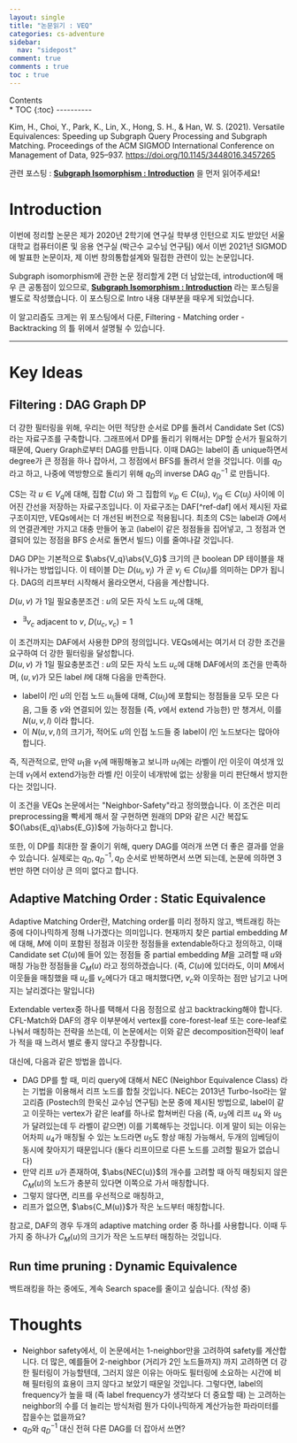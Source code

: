 ```yaml
---
layout: single
title: "논문읽기 : VEQ"
categories: cs-adventure
sidebar:
  nav: "sidepost"
comment: true
comments : true
toc : true
---
```

<div id="toc">
Contents
</div>
* TOC
{:toc}
----------

Kim, H., Choi, Y., Park, K., Lin, X., Hong, S. H., & Han, W. S. (2021). Versatile Equivalences: Speeding up Subgraph Query Processing and Subgraph Matching. Proceedings of the ACM SIGMOD International Conference on Management of Data, 925–937. https://doi.org/10.1145/3448016.3457265

관련 포스팅 : **[Subgraph Isomorphism : Introduction](/cs-adventure/sub-iso-note)** 을 먼저 읽어주세요!

# Introduction
이번에 정리할 논문은 제가 2020년 2학기에 연구실 학부생 인턴으로 지도 받았던 서울대학교 컴퓨터이론 및 응용 연구실 (박근수 교수님 연구팀) 에서 이번 2021년 SIGMOD에 발표한 논문이자, 제 이번 창의통합설계와 밀접한 관련이 있는 논문입니다. 

Subgraph isomorphism에 관한 논문 정리할게 2편 더 남았는데, introduction에 매우 큰 공통점이 있으므로, **[Subgraph Isomorphism : Introduction](/cs-adventure/sub-iso-note)** 라는 포스팅을 별도로 작성했습니다. 이 포스팅으로 Intro 내용 대부분을 때우게 되었습니다. 

이 알고리즘도 크게는 위 포스팅에서 다룬, Filtering - Matching order - Backtracking 의 틀 위에서 설명될 수 있습니다. 

------

# Key Ideas 
## Filtering : DAG Graph DP
더 강한 필터링을 위해, 우리는 어떤 적당한 순서로 DP를 돌려서 Candidate Set (CS) 라는 자료구조를 구축합니다. 그래프에서 DP를 돌리기 위해서는 DP할 순서가 필요하기 때문에, Query Graph로부터 DAG를 만듭니다. 이때 DAG는 label이 좀 unique하면서 degree가 큰 정점을 하나 잡아서, 그 정점에서 BFS를 돌려서 얻을 것입니다. 이를 $q_D$라고 하고, 나중에 역방향으로 돌리기 위해 $q_D$의 inverse DAG $q_D^{-1}$ 로 만듭니다.  

CS는 각 $u \in V_q$에 대해, 집합 $C(u)$ 와 그 집합의 $v_{ip} \in C(u_i)$, $v_{jq} \in C(u_j)$ 사이에 이어진 간선을 저장하는 자료구조입니다. 이 자료구조는 DAF[^ref-daf] 에서 제시된 자료구조이지만, VEQs에서는 더 개선된 버전으로 적용됩니다. 최초의 CS는 label과 $G$에서의 연결관계만 가지고 대충 만들어 놓고 (label이 같은 정점들을 집어넣고, 그 정점과 연결되어 있는 정점을 BFS 순서로 돌면서 빌드) 이를 줄여나갈 것입니다. 

DAG DP는 기본적으로 $\abs{V_q}\abs{V_G}$ 크기의 큰 boolean DP 테이블을 채워나가는 방법입니다. 이 테이블 D는 $D(u_i, v_j)$ 가 곧 $v_j \in C(u_i)$를 의미하는 DP가 됩니다. DAG의 리프부터 시작해서 올라오면서, 다음을 계산합니다. 

$D(u, v)$ 가 1일 필요충분조건 : $u$의 모든 자식 노드 $u_c$에 대해, 
- $^\exists v_c$ adjacent to $v$, $D(u_c, v_c) = 1$

이 조건까지는 DAF에서 사용한 DP의 정의입니다. VEQs에서는 여기서 더 강한 조건을 요구하여 더 강한 필터링을 달성합니다.  
$D(u, v)$ 가 1일 필요충분조건 : $u$의 모든 자식 노드 $u_c$에 대해 DAF에서의 조건을 만족하며, $(u, v)$가 모든 label $l$에 대해 다음을 만족한다. 
- label이 $l$인 $u$의 인접 노드 $u_{l_i}$들에 대해, $C(u_{l_i})$에 포함되는 정점들을 모두 모은 다음, 그들 중 $v$와 연결되어 있는 정점들 (즉, $v$에서 extend 가능한) 만 챙겨서, 이를 $N(u, v, l)$ 이라 합니다.
- 이 $N(u, v, l)$의 크기가, 적어도 $u$의 인접 노드들 중 label이 $l$인 노드보다는 많아야 합니다.
 
즉, 직관적으로, 만약 $u_1$을 $v_1$에 매핑해놓고 보니까 $u_1$에는 라벨이 $l$인 이웃이 여섯개 있는데 $v_1$에서 extend가능한 라벨 $l$인 이웃이 네개밖에 없는 상황을 미리 판단해서 방지한다는 것입니다. 

이 조건을 VEQs 논문에서는 "Neighbor-Safety"라고 정의했습니다. 이 조건은 미리 preprocessing을 빡세게 해서 잘 구현하면 원래의 DP와 같은 시간 복잡도 $O(\abs{E_q}\abs{E_G})$에 가능하다고 합니다.

또한, 이 DP를 최대한 잘 줄이기 위해, query DAG를 여러개 쓰면 더 좋은 결과를 얻을 수 있습니다. 실제로는 $q_D, q_D^{-1}, q_D$ 순서로 반복하면서 쓰면 되는데, 논문에 의하면 3번만 하면 더이상 큰 의미 없다고 합니다.

## Adaptive Matching Order : Static Equivalence
Adaptive Matching Order란, Matching order를 미리 정하지 않고, 백트래킹 하는 중에 다이나믹하게 정해 나가겠다는 의미입니다. 현재까지 찾은 partial embedding $M$에 대해, $M$에 이미 포함된 정점과 이웃한 정점들을 extendable하다고 정의하고, 이때 Candidate set $C(u)$에 들어 있는 정점들 중 partial embedding $M$을 고려할 때 $u$와 매칭 가능한 정점들을 $C_M(u)$ 라고 정의하겠습니다. (즉, $C(u)$에 있더라도, 이미 $M$에서 이웃들을 매칭했을 때 $u_c$를 $v_c$에다가 대고 매치했다면, $v_c$와 이웃하는 점만 남기고 나머지는 날리겠다는 말입니다)

Extendable vertex중 하나를 택해서 다음 정점으로 삼고 backtracking해야 합니다. CFL-Match와 DAF의 경우 이부분에서 vertex를 core-forest-leaf 또는 core-leaf로 나눠서 매칭하는 전략을 쓰는데, 이 논문에서는 이와 같은 decomposition전략이 leaf가 적을 때 느려서 별로 좋지 않다고 주장합니다.

대신에, 다음과 같은 방법을 씁니다. 
- DAG DP를 할 때, 미리 query에 대해서 NEC (Neighbor Equivalence Class) 라는 기법을 이용해서 리프 노드를 합칠 것입니다. NEC는 2013년 Turbo-Iso라는 알고리즘 (Postech의 한욱신 교수님 연구팀) 논문 중에 제시된 방법으로, label이 같고 이웃하는 vertex가 같은 leaf를 하나로 합쳐버린 다음 (즉, $u_3$에 리프 $u_4$ 와 $u_5$가 달려있는데 두 라벨이 같으면) 이를 기록해두는 것입니다. 이게 말이 되는 이유는 어차피 $u_4$가 매칭될 수 있는 노드라면 $u_5$도 항상 매칭 가능해서, 두개의 임베딩이 동시에 찾아지기 때문입니다 (둘다 리프이므로 다른 노드를 고려할 필요가 없습니다)
- 만약 리프 $u$가 존재하여, $\abs{NEC(u)}$의 개수를 고려할 때 아직 매칭되지 않은 $C_M(u)$의 노드가 충분히 있다면 이쪽으로 가서 매칭합니다. 
- 그렇지 않다면, 리프를 우선적으로 매칭하고,
- 리프가 없으면, $\abs{C_M(u)}$가 작은 노드부터 매칭합니다.

참고로, DAF의 경우 두개의 adaptive matching order 중 하나를 사용합니다. 이때 두 가지 중 하나가 $C_M(u)$의 크기가 작은 노드부터 매칭하는 것입니다. 

## Run time pruning : Dynamic Equivalence
백트래킹을 하는 중에도, 계속 Search space를 줄이고 싶습니다. (작성 중)

# Thoughts
- Neighbor safety에서, 이 논문에서는 1-neighbor만을 고려하여 safety를 계산합니다. 더 많은, 예를들어 2-neighbor (거리가 2인 노드들까지) 까지 고려하면 더 강한 필터링이 가능할텐데, 그러지 않은 이유는 아마도 필터링에 소요하는 시간에 비해 필터링의 효용이 크지 않다고 보았기 때문일 것입니다. 그렇다면, label의 frequency가 높을 때 (즉 label frequency가 생각보다 더 중요할 때) 는 고려하는 neighbor의 수를 더 늘리는 방식처럼 뭔가 다이나믹하게 계산가능한 파라미터를 잡을수는 없을까요?
- $q_D$와 $q_D^{-1}$ 대신 전혀 다른 DAG를 더 잡아서 쓰면?
